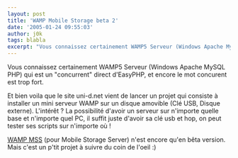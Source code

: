 ```yaml
---
layout: post
title: 'WAMP Mobile Storage beta 2'
date: '2005-01-24 09:55:03'
author: j0k
tags: blabla
excerpt: "Vous connaissez certainement WAMP5 Serveur (Windows Apache MySQL PHP) qui est un \"concurrent\" direct d'EasyPHP, et encore le mot concurent est trop fort.     \nEt bien voila que le site uni-d.net vient de lancer un projet qui consiste à installer un mini serveur WAMP sur un disque amovible (Clé USB, Disque externe).   L'intérêt ?   La possibilité      …"
---
```


Vous connaissez certainement WAMP5 Serveur (Windows Apache MySQL PHP) qui est un "concurrent" direct d'EasyPHP, et encore le mot concurent est trop fort.

Et bien voila que le site uni-d.net vient de lancer un projet qui consiste à installer un mini serveur WAMP sur un disque amovible (Clé USB, Disque externe).   L'intérêt ?   La possibilité d'avoir un serveur sur n'importe quelle base et n'importe quel PC, il suffit juste d'avoir sa clé usb et hop, on peut tester ses scripts sur n'importe où !

[WAMP MSS](http://www.uni-d.net/index.php?type=project&amp;id=3) (pour Mobile Storage Server) n'est encore qu'en bêta version.   Mais c'est un p'tit projet à suivre du coin de l'oeil :)
